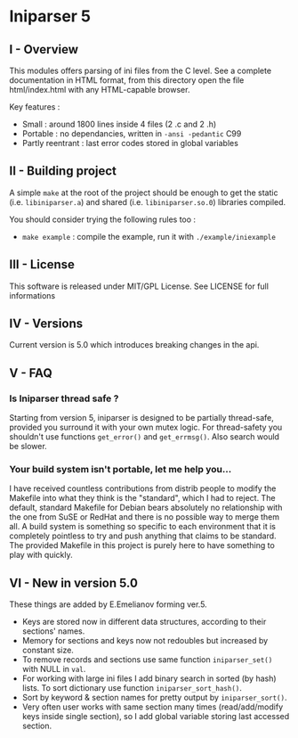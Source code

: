 # Iniparser 5 #


## I - Overview

This modules offers parsing of ini files from the C level.
See a complete documentation in HTML format, from this directory
open the file html/index.html with any HTML-capable browser.

Key features :

 - Small : around 1800 lines inside 4 files (2 .c and 2 .h)
 - Portable : no dependancies, written in `-ansi -pedantic` C99
 - Partly reentrant : last error codes stored in global variables

## II - Building project

A simple `make` at the root of the project should be enough to get the static
(i.e. `libiniparser.a`) and shared (i.e. `libiniparser.so.0`) libraries compiled.

You should consider trying the following rules too :

  - `make example` : compile the example, run it with `./example/iniexample`

## III - License

This software is released under MIT/GPL License.
See LICENSE for full informations

## IV - Versions

Current version is 5.0 which introduces breaking changes in the api.

## V - FAQ

### Is Iniparser thread safe ?

Starting from version 5, iniparser is designed to be partially thread-safe, provided you surround it with your own mutex logic.
For thread-safety you shouldn't use functions `get_error()` and `get_errmsg()`. Also search would be slower.

### Your build system isn't portable, let me help you...

I have received countless contributions from distrib people to modify the Makefile into what they think is the "standard", which I had to reject.
The default, standard Makefile for Debian bears absolutely no relationship with the one from SuSE or RedHat and there is no possible way to merge them all.
A build system is something so specific to each environment that it is completely pointless to try and push anything that claims to be standard. The provided Makefile in this project is purely here to have something to play with quickly.

## VI - New in version 5.0

These things are added by E.Emelianov forming ver.5.

  - Keys are stored now in different data structures, according to their sections' names.
  - Memory for sections and keys now not redoubles but increased by constant size.
  - To remove records and sections use same function `iniparser_set()` with NULL in `val`.
  - For working with large ini files I add binary search in sorted (by hash) lists. To sort dictionary use function `iniparser_sort_hash()`.
  - Sort by keyword & section names for pretty output by `iniparser_sort()`.
  - Very often user works with same section many times (read/add/modify keys inside single section), so I add global variable storing last accessed section.

